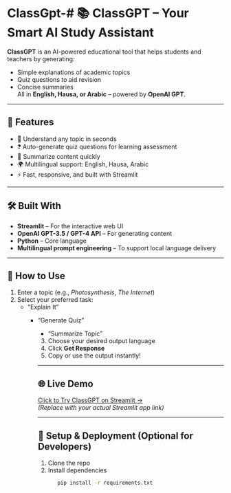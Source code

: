 # ClassGpt-# 📚 ClassGPT – Your Smart AI Study Assistant

**ClassGPT** is an AI-powered educational tool that helps students and teachers by generating:
- Simple explanations of academic topics  
- Quiz questions to aid revision  
- Concise summaries  
All in **English, Hausa, or Arabic** – powered by **OpenAI GPT**.

---

## 🚀 Features
- 🧠 Understand any topic in seconds  
- ❓ Auto-generate quiz questions for learning assessment  
- 📝 Summarize content quickly  
- 🌍 Multilingual support: English, Hausa, Arabic  
- ⚡ Fast, responsive, and built with Streamlit

---

## 🛠️ Built With
- **Streamlit** – For the interactive web UI  
- **OpenAI GPT-3.5 / GPT-4 API** – For generating content  
- **Python** – Core language  
- **Multilingual prompt engineering** – To support local language delivery

---

## 🧪 How to Use
1. Enter a topic (e.g., *Photosynthesis*, *The Internet*)  
2. Select your preferred task:  
   - “Explain It”  
      - “Generate Quiz”  
         - “Summarize Topic”  
         3. Choose your desired output language  
         4. Click **Get Response**  
         5. Copy or use the output instantly!

         ---

         ## 🌐 Live Demo
         [Click to Try ClassGPT on Streamlit →](https://your-app-link.streamlit.app)  
         *(Replace with your actual Streamlit app link)*

         ---

         ## 🔐 Setup & Deployment (Optional for Developers)
         1. Clone the repo  
         2. Install dependencies  
            ```bash
               pip install -r requirements.txt